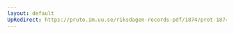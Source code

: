 ```yaml
---
layout: default
UpRedirect: https://pruto.im.uu.se/riksdagen-records-pdf/1874/prot-1874--fk--508/prot-1874--fk--508_000.pdf
---
```


